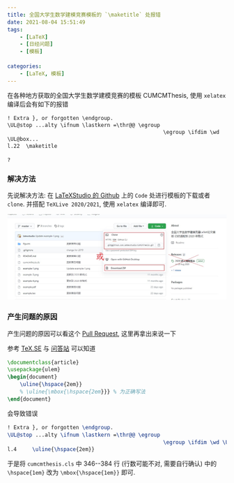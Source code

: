 ```yaml
---
title: 全国大学生数学建模竞赛模板的 `\maketitle` 处报错
date: 2021-08-04 15:51:49
tags:
    - [LaTeX]
    - [日经问题]
    - [模板]

categories:
    - [LaTeX, 模板]
---
```


在各种地方获取的全国大学生数学建模竞赛的模板 CUMCMThesis, 使用 `xelatex` 编译后会有如下的报错

```
! Extra }, or forgotten \endgroup.
\UL@stop ...alty \ifnum \lastkern =\thr@@ \egroup 
                                                  \egroup \ifdim \wd \UL@box...
l.22  \maketitle
                
?
```
<!--more-->

### 解决方法
先说解决方法: 在 [LaTeXStudio 的 Github](https://github.com/latexstudio/CUMCMThesis) 上的 `Code` 处进行模板的下载或者 `clone`. 并搭配 `TeXLive 2020/2021`, 使用 `xelatex` 编译即可. 

![](https://raw.githubusercontent.com/syvshc/image/master/postimg/cumcmthesis-maketitle/cumcm.jpg)

### 产生问题的原因

产生问题的原因可以看这个 [Pull Request](https://github.com/latexstudio/CUMCMThesis/pull/17), 这里再拿出来说一下

参考 [TeX.SE](https://tex.stackexchange.com/questions/568732/uline-does-not-work-with-hspace) 与 [问答站](https://wenda.latexstudio.net/q-5448.html) 可以知道
```tex
\documentclass{article}
\usepackage{ulem}
\begin{document}
    \uline{\hspace{2em}}
    % \uline{\mbox{\hspace{2em}}} % 为正确写法
\end{document}
```

会导致错误
```tex 
! Extra }, or forgotten \endgroup.
\UL@stop ...alty \ifnum \lastkern =\thr@@ \egroup
                                                  \egroup \ifdim \wd \UL@box...
l.4     \uline{\hspace{2em}}
```

于是将 `cumcmthesis.cls` 中 346--384 行 (行数可能不对, 需要自行确认) 中的 `\hspace{1em}` 改为 `\mbox{\hspace{1em}}` 即可.